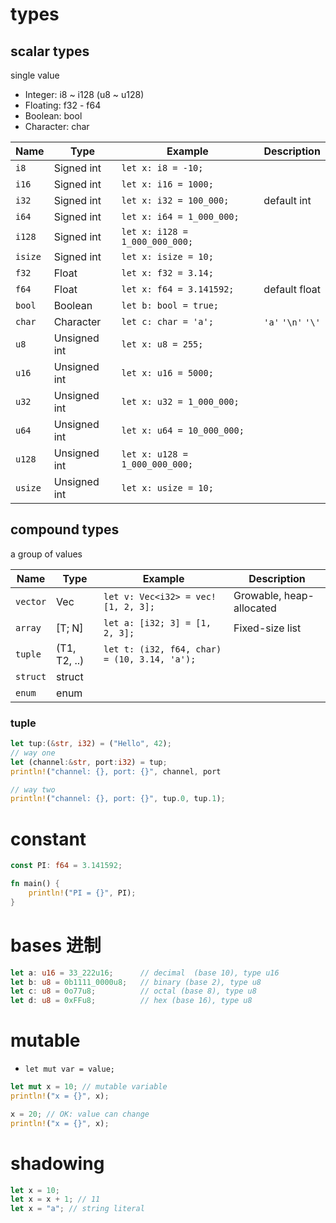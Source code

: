 # types

## scalar types

single value

- Integer: i8 ~ i128 (u8 ~ u128)
- Floating: f32 - f64
- Boolean: bool
- Character: char

| Name    | Type         | Example                        | Description        |
| ------- | ------------ | ------------------------------ | ------------------ |
| `i8`    | Signed int   | `let x: i8 = -10;`             |                    |
| `i16`   | Signed int   | `let x: i16 = 1000;`           |                    |
| `i32`   | Signed int   | `let x: i32 = 100_000;`        | default int        |
| `i64`   | Signed int   | `let x: i64 = 1_000_000;`      |                    |
| `i128`  | Signed int   | `let x: i128 = 1_000_000_000;` |                    |
| `isize` | Signed int   | `let x: isize = 10;`           |                    |
| `f32`   | Float        | `let x: f32 = 3.14;`           |                    |
| `f64`   | Float        | `let x: f64 = 3.141592;`       | default float      |
| `bool`  | Boolean      | `let b: bool = true;`          |                    |
| `char`  | Character    | `let c: char = 'a';`           | `'a'` `'\n'` `'\'` |
| `u8`    | Unsigned int | `let x: u8 = 255;`             |                    |
| `u16`   | Unsigned int | `let x: u16 = 5000;`           |                    |
| `u32`   | Unsigned int | `let x: u32 = 1_000_000;`      |                    |
| `u64`   | Unsigned int | `let x: u64 = 10_000_000;`     |                    |
| `u128`  | Unsigned int | `let x: u128 = 1_000_000_000;` |                    |
| `usize` | Unsigned int | `let x: usize = 10;`           |                    |

## compound types

a group of values

| Name     | Type         | Example                                      | Description              |
| -------- | ------------ | -------------------------------------------- | ------------------------ |
| `vector` | Vec<T>       | `let v: Vec<i32> = vec![1, 2, 3];`           | Growable, heap-allocated |
| `array`  | [T; N]       | `let a: [i32; 3] = [1, 2, 3];`               | Fixed-size list          |
| `tuple`  | (T1, T2, ..) | `let t: (i32, f64, char) = (10, 3.14, 'a');` |                          |
| `struct` | struct       |                                              |                          |
| `enum`   | enum         |                                              |                          |

### tuple

```rs
let tup:(&str, i32) = ("Hello", 42);
// way one
let (channel:&str, port:i32) = tup;
println!("channel: {}, port: {}", channel, port

// way two
println!("channel: {}, port: {}", tup.0, tup.1);
```

# constant

```rs
const PI: f64 = 3.141592;

fn main() {
    println!("PI = {}", PI);
}
```

# bases 进制

```rs
let a: u16 = 33_222u16;      // decimal  (base 10), type u16
let b: u8 = 0b1111_0000u8;   // binary (base 2), type u8
let c: u8 = 0o77u8;          // octal (base 8), type u8
let d: u8 = 0xFFu8;          // hex (base 16), type u8
```

# mutable

- `let mut var = value;`

```rust
let mut x = 10; // mutable variable
println!("x = {}", x);

x = 20; // OK: value can change
println!("x = {}", x);
```

# shadowing

```rs
let x = 10;
let x = x + 1; // 11
let x = "a"; // string literal
```
